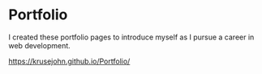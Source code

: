 # Portfolio

I created these portfolio pages to introduce myself as I pursue a career in web development.

https://krusejohn.github.io/Portfolio/